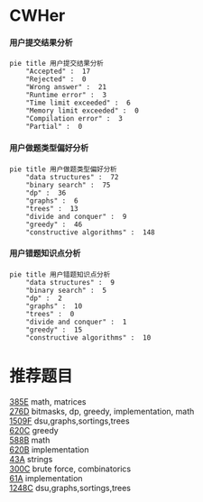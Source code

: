 # CWHer

<!-- tabs:start -->



#### **用户提交结果分析**

```mermaid
pie title 用户提交结果分析
    "Accepted" :  17
    "Rejected" :  0
    "Wrong answer" :  21
    "Runtime error" :  3
    "Time limit exceeded" :  6
    "Memory limit exceeded" :  0
    "Compilation error" :  3
    "Partial" :  0
```

#### **用户做题类型偏好分析**

```mermaid
pie title 用户做题类型偏好分析
    "data structures" :  72
    "binary search" :  75
    "dp" :  36
    "graphs" :  6
    "trees" :  13
    "divide and conquer" :  9
    "greedy" :  46
    "constructive algorithms" :  148
```
#### **用户错题知识点分析**

```mermaid
pie title 用户错题知识点分析
    "data structures" :  9
    "binary search" :  5
    "dp" :  2
    "graphs" :  10
    "trees" :  0
    "divide and conquer" :  1
    "greedy" :  15
    "constructive algorithms" :  10
```



<!-- tabs:end -->
# 推荐题目
[385E](https://codeforces.com/contest/385/problem/E)		math,
                        matrices		  
[276D](https://codeforces.com/contest/276/problem/D)		bitmasks,
                        dp,
                        greedy,
                        implementation,
                        math		  
[1509F](https://codeforces.com/contest/1509/problem/F)		dsu,graphs,sortings,trees		  
[620C](https://codeforces.com/contest/620/problem/C)		greedy		  
[588B](https://codeforces.com/contest/588/problem/B)		math		  
[620B](https://codeforces.com/contest/620/problem/B)		implementation		  
[43A](https://codeforces.com/contest/43/problem/A)		strings		  
[300C](https://codeforces.com/contest/300/problem/C)		brute force,
                        combinatorics		  
[61A](https://codeforces.com/contest/61/problem/A)		implementation		  
[1248C](https://codeforces.com/contest/1248/problem/C)		dsu,graphs,sortings,trees		  
